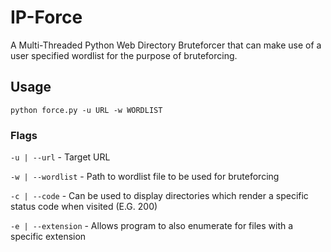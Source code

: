 # IP-Force

A Multi-Threaded Python Web Directory Bruteforcer that can make use of a user specified wordlist for the purpose of bruteforcing.

## Usage

`python force.py -u URL -w WORDLIST`

### Flags

`-u | --url` - Target URL

`-w | --wordlist` - Path to wordlist file to be used for bruteforcing

`-c | --code` - Can be used to display directories which render a specific status code when visited (E.G. 200)

`-e | --extension` - Allows program to also enumerate for files with a specific extension
